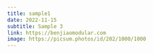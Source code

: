 ```yaml
---
title: sample1
date: 2022-11-15
subtitle: Sample 3
link: https://benjiaomodular.com
image: https://picsum.photos/id/202/1000/1000
---
```

